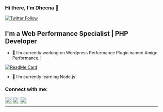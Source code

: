 ### Hi there, I'm Dheena 👋
[![Twitter Follow](https://img.shields.io/twitter/follow/amigodheena?color=1DA1F2&logo=twitter&style=for-the-badge)](https://twitter.com/intent/follow?original_referer=https%3A%2F%2Fgithub.com%2AmigoDheena&screen_name=Amigodheena)

## I'm a Web Performance Specialist | PHP Developer

- 🔭 I’m currently working on Wordpress Performance Plugin named Amigo Performance.!

[![ReadMe Card](https://github-readme-stats.vercel.app/api/pin/?username=AmigoDheena&repo=Amigo-Performance&theme=light)](https://github.com/AmigoDheena/Amigo-Performance)


- 🌱 I’m currently learning Node.js

### Connect with me:

[<img align="left" alt="AmigoDheena | Twitter" width="22px" src="https://img.icons8.com/ios-filled/50/000000/twitter-circled.png" />][twitter]
[<img align="left" alt="AmigoDheena | Facebook" width="22px" src="https://img.icons8.com/android/24/000000/facebook-new.png" />][facebook]
[<img align="left" alt="AmigoDheena | Linkedin" width="22px" src="https://img.icons8.com/ios-filled/50/000000/linkedin-circled.png" />][linkedin]

<br />

---
<!-- ![Amigo Dheena's github stats](https://github-readme-stats.vercel.app/api?username=AmigoDheena&show_icons=true&theme=light) -->



[twitter]: https://twitter.com/amigodheena
[facebook]: https://www.facebook.com/amigodheena
[linkedin]: https://linkedin.com/in/amigodheena
